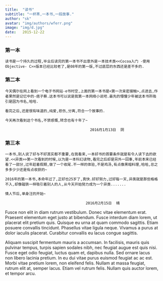 ```yaml
---
title:  "读书"
subtitle: "一杯茶,一本书,一段故事."
author: "sk"
avatar: "img/authors/wferr.png"
image: "img/d.jpg"
date:   2015-12-22
---
```


### 第一本
      
    读书是一个持久的过程,毕业后读完的第一本书不出意外是一本技术类<<Cocoa入门 -使用Objective- C>>版本已经比较老了,是08年的第一版,不过底层的东西还是差不多的.
    
### 第二本
    
    今天偶尔在网上看到一个电子书网站-e书时空,上面的第一本书是<第一次亲密接触>,点进去,作者果然是记忆中的-痞子蔡.这本书可以说是我第一本网络小说吧.最先的懵懂少年被这本书所吸引是因为书名,哈哈.
    
    看完之后,还是很有味道的,纯爱,悲伤,分离,符合一个故事的.
    
    今天再次看到这个书名,不禁感慨,转念也有十年了~
    
                                           2016月1月13日  阴

### 第三本
    
    一本书,别人说了好与不好其实都不重要,在我看来,一本好书的首要条件就是有令人读下去的欲望.<<异类>>第一次看到的时候,以为是一本科幻读物,看完之后却是另外一回事,年前本来已经看了一部分,过年趁着假期,做了一个收尾.不一样的体验,不是鸡汤,有点像黑暗料理,哈哈,总之多多少少还是有点收获的~
    
    2016年的第一本书,本命年过了,正好也25岁了,真快.好好努力,过好每一天,异类就是那些格格不入,却像磁铁一样吸引着别人的人,从今天开始努力成为一个异类.......
    
    情人节后,单身汪的开始~
    
                                         2016月2月15日  晴
Fusce non elit in diam rutrum vestibulum. Donec vitae elementum erat. Praesent elementum eget justo at bibendum. Fusce interdum diam lorem, ut placerat elit pretium quis. Quisque eu urna at quam commodo sagittis. Etiam posuere convallis tincidunt. Phasellus vitae ligula neque. Vivamus a purus at dolor iaculis placerat. Curabitur convallis eu lacus congue sagittis.

Aliquam suscipit fermentum mauris a accumsan. In facilisis, mauris quis pulvinar tempus, turpis sapien sodales nibh, nec feugiat augue est quis nisi. Fusce eget odio feugiat, luctus quam et, dapibus nulla. Sed ornare lacus non libero lacinia pretium. In eu dui vitae purus euismod feugiat ac ac est. Morbi vitae pretium lorem, non eleifend felis. Nullam at massa feugiat, rutrum elit at, semper lacus. Etiam vel rutrum felis. Nullam quis auctor lorem, et tempor arcu.
